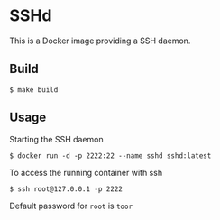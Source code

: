 # SSHd

This is a Docker image providing a SSH daemon.

## Build

```console
$ make build
```

## Usage

Starting the SSH daemon

```console
$ docker run -d -p 2222:22 --name sshd sshd:latest
```

To access the running container with ssh

```console
$ ssh root@127.0.0.1 -p 2222
```

Default password for ```root``` is ```toor```

